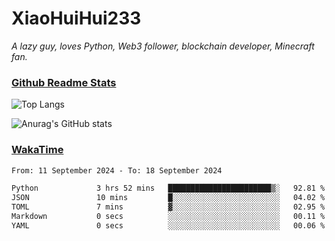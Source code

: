 # XiaoHuiHui233

*A lazy guy, loves Python, Web3 follower, blockchain developer, Minecraft fan.*

### [Github Readme Stats](https://github.com/anuraghazra/github-readme-stats)

![Top Langs](https://github-readme-stats.vercel.app/api/top-langs/?username=XiaoHuiHui233&layout=compact&theme=github_dark)

![Anurag's GitHub stats](https://github-readme-stats.vercel.app/api?username=XiaoHuiHui233&show_icons=true&theme=github_dark)

### [WakaTime](https://wakatime.com)

<!--START_SECTION:waka-->

```txt
From: 11 September 2024 - To: 18 September 2024

Python             3 hrs 52 mins   ███████████████████████▒░   92.81 %
JSON               10 mins         █░░░░░░░░░░░░░░░░░░░░░░░░   04.02 %
TOML               7 mins          ▓░░░░░░░░░░░░░░░░░░░░░░░░   02.95 %
Markdown           0 secs          ░░░░░░░░░░░░░░░░░░░░░░░░░   00.11 %
YAML               0 secs          ░░░░░░░░░░░░░░░░░░░░░░░░░   00.06 %
```

<!--END_SECTION:waka-->
